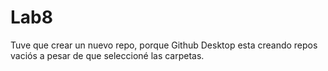 # Lab8
Tuve que crear un nuevo repo, porque Github Desktop esta creando repos vaciós a pesar de que seleccioné las carpetas.
